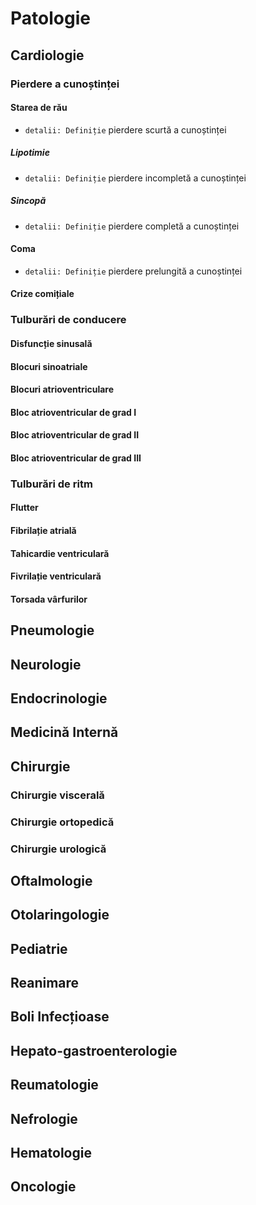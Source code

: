 # Patologie

## Cardiologie

### Pierdere a cunoștinței
#### Starea de rău
+ ```detalii: Definiție``` pierdere scurtă a cunoștinței
##### Lipotimie
+ ```detalii: Definiție``` pierdere incompletă a cunoștinței
##### Sincopă
+ ```detalii: Definiție``` pierdere completă a cunoștinței
#### Coma
+ ```detalii: Definiție``` pierdere prelungită a cunoștinței
#### Crize comițiale

### Tulburări de conducere
#### Disfuncție sinusală
#### Blocuri sinoatriale
#### Blocuri atrioventriculare
#### Bloc atrioventricular de grad I
#### Bloc atrioventricular de grad II
#### Bloc atrioventricular de grad III

### Tulburări de ritm
#### Flutter
#### Fibrilație atrială
#### Tahicardie ventriculară
#### Fivrilație ventriculară
#### Torsada vârfurilor

## Pneumologie
## Neurologie
## Endocrinologie
## Medicină Internă
## Chirurgie
### Chirurgie viscerală
### Chirurgie ortopedică
### Chirurgie urologică
## Oftalmologie
## Otolaringologie
## Pediatrie
## Reanimare
## Boli Infecțioase
## Hepato-gastroenterologie
## Reumatologie
## Nefrologie
## Hematologie
## Oncologie


